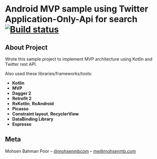 Android MVP sample using Twitter Application-Only-Api for search [![Build status](https://build.appcenter.ms/v0.1/apps/29b99a5d-d1d7-4548-b8f5-cbab456fd8ef/branches/master/badge)](https://appcenter.ms)
=====

## About Project
Wrote this sample project to implement MVP architecture using Kotlin and Twitter rest API.

Also used these libraries/frameworks/tools:
- **Kotlin**
- **MVP**
- **Dagger 2** 
- **Retrofit 2**
- **RxKotlin**, **RxAndroid**
- **Picasso**
- **Constraint layout**, **RecyclerView**
- **DataBinding Library**
- **Espresso**

## Meta

Mohsen Bahman Poor – [@mohsenmbcom](https://twitter.com/mohsenmbcom) – me@mohsenmb.com

